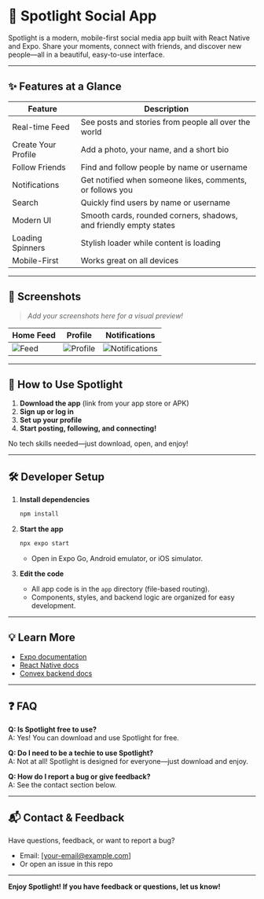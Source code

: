 # 🌟 Spotlight Social App

Spotlight is a modern, mobile-first social media app built with React Native and Expo. Share your moments, connect with friends, and discover new people—all in a beautiful, easy-to-use interface.

---

## ✨ Features at a Glance

| Feature                | Description                                                      |
|------------------------|------------------------------------------------------------------|
| Real-time Feed         | See posts and stories from people all over the world              |
| Create Your Profile    | Add a photo, your name, and a short bio                           |
| Follow Friends         | Find and follow people by name or username                        |
| Notifications          | Get notified when someone likes, comments, or follows you         |
| Search                 | Quickly find users by name or username                            |
| Modern UI              | Smooth cards, rounded corners, shadows, and friendly empty states |
| Loading Spinners       | Stylish loader while content is loading                           |
| Mobile-First           | Works great on all devices                                        |

---

## 📱 Screenshots

> _Add your screenshots here for a visual preview!_

| Home Feed | Profile | Notifications |
|-----------|---------|---------------|
| ![Feed](./assets/images/screenshot-feed.png) | ![Profile](./assets/images/screenshot-profile.png) | ![Notifications](./assets/images/screenshot-notifications.png) |

---

## 🚀 How to Use Spotlight

1. **Download the app** (link from your app store or APK)
2. **Sign up or log in**
3. **Set up your profile**
4. **Start posting, following, and connecting!**

No tech skills needed—just download, open, and enjoy!

---

## 🛠️ Developer Setup

1. **Install dependencies**
   ```bash
   npm install
   ```
2. **Start the app**
   ```bash
   npx expo start
   ```
   - Open in Expo Go, Android emulator, or iOS simulator.

3. **Edit the code**
   - All app code is in the `app` directory (file-based routing).
   - Components, styles, and backend logic are organized for easy development.

---

## 💡 Learn More
- [Expo documentation](https://docs.expo.dev/)
- [React Native docs](https://reactnative.dev/)
- [Convex backend docs](https://docs.convex.dev/)

---

## ❓ FAQ

**Q: Is Spotlight free to use?**  
A: Yes! You can download and use Spotlight for free.

**Q: Do I need to be a techie to use Spotlight?**  
A: Not at all! Spotlight is designed for everyone—just download and enjoy.

**Q: How do I report a bug or give feedback?**  
A: See the contact section below.

---

## 📬 Contact & Feedback

Have questions, feedback, or want to report a bug?
- Email: [your-email@example.com]
- Or open an issue in this repo

---

**Enjoy Spotlight! If you have feedback or questions, let us know!**
